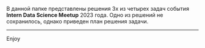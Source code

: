 В данной папке представлены решения 3х из четырех задач события **Intern Data Science Meetup** 2023 года.
Одно из решений не сохранилось, однако приведен план решения задачи.

---

Enjoy

